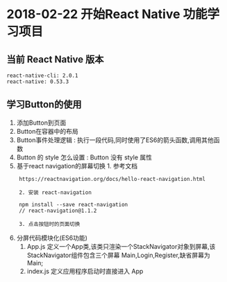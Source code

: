 # 2018-02-22 开始React Native 功能学习项目

## 当前 React Native 版本

```
react-native-cli: 2.0.1
react-native: 0.53.3
```

## 学习Button的使用

1. 添加Button到页面
2. Button在容器中的布局
3. Button事件处理逻辑 : 执行一段代码,同时使用了ES6的箭头函数,调用其他函数
4. Button 的 style 怎么设置 : Button 没有 style 属性
5. 基于react navigation的屏幕切换
        1. 参考文档 
```
	https://reactnavigation.org/docs/hello-react-navigation.html
```	
        2. 安装 react-navigation 
```
	npm install --save react-navigation	
	// react-navigation@1.1.2
```	
        3. 点击按钮时的页面切换
		
6. 分屏代码模块化(ES6功能)	
	1. App.js 定义一个App类,该类只渲染一个StackNavigator对象到屏幕,该StackNavigator组件包含三个屏幕 Main,Login,Register,缺省屏幕为 Main;
	2. index.js 定义应用程序启动时直接进入 App